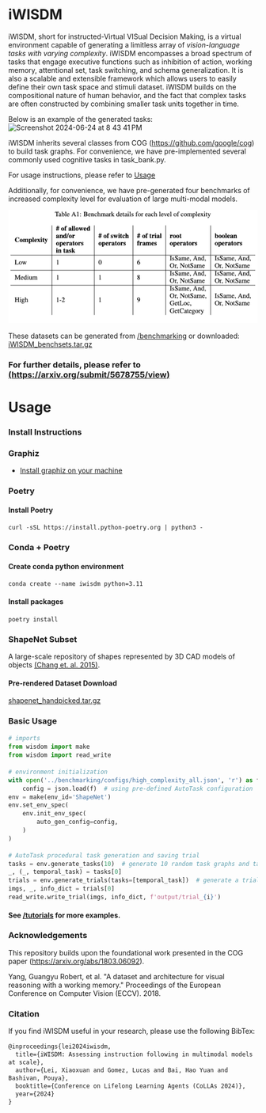 # iWISDM
iWISDM, short for instructed-Virtual VISual Decision Making, is a virtual environment capable of generating a limitless array of _vision-language tasks with varying complexity_. iWISDM encompasses a broad spectrum of tasks that engage executive functions such as inhibition of action, working memory, attentional set, task switching, and schema generalization. It is also a scalable and extensible framework which allows users to easily define their own task space and stimuli dataset. iWISDM builds on the compositional nature of human behavior, and the fact that complex tasks are often constructed by combining smaller task units together in time.

Below is an example of the generated tasks:
<img width="829" alt="Screenshot 2024-06-24 at 8 43 41 PM" src="https://github.com/BashivanLab/iWISDM/assets/44264329/5f7eeffe-a3be-405f-8514-6424818cf5b7">


iWISDM inherits several classes from COG (https://github.com/google/cog) to build task graphs. For convenience, we have pre-implemented several commonly used cognitive tasks in task_bank.py. 

For usage instructions, please refer to [Usage](#usage)

Additionally, for convenience, we have pre-generated four benchmarks of increased complexity level for evaluation of large multi-modal models. 

![Benchmark details for each level of complexity](https://github.com/BashivanLab/iWISDM/blob/main/benchmarking/param_table.png?raw=true)

These datasets can be generated from [/benchmarking](https://github.com/BashivanLab/iWISDM/tree/main/benchmarking) or downloaded: [iWISDM_benchsets.tar.gz](https://drive.google.com/file/d/1K-9AAJfvz6kiN3h9X2Rg0D88gJQ_rxSu/view?usp=sharing)

### For further details, please refer to [(https://arxiv.org/submit/5678755/view)](https://arxiv.org/abs/2406.14343)

# Usage
### Install Instructions

### Graphiz
- [Install graphiz on your machine](https://pygraphviz.github.io/documentation/stable/install.html)
### Poetry
#### Install Poetry
```shell
curl -sSL https://install.python-poetry.org | python3 -
```
### Conda + Poetry
#### Create conda python environment
```shell
conda create --name iwisdm python=3.11
```
#### Install packages
```shell
poetry install
```

### ShapeNet Subset 
A large-scale repository of shapes represented by 3D CAD models of objects  [(Chang et. al. 2015)](https://arxiv.org/abs/1512.03012).
#### Pre-rendered Dataset Download
[shapenet_handpicked.tar.gz](https://drive.google.com/file/d/1is72QDjP6A6TA1mZLL3doYWaU08waAxm/view?usp=sharing) 

### Basic Usage
```python
# imports
from wisdom import make
from wisdom import read_write

# environment initialization
with open('../benchmarking/configs/high_complexity_all.json', 'r') as f:
    config = json.load(f)  # using pre-defined AutoTask configuration
env = make(env_id='ShapeNet')
env.set_env_spec(
    env.init_env_spec(
        auto_gen_config=config,
    )
)

# AutoTask procedural task generation and saving trial
tasks = env.generate_tasks(10)  # generate 10 random task graphs and tasks
_, (_, temporal_task) = tasks[0]
trials = env.generate_trials(tasks=[temporal_task])  # generate a trial
imgs, _, info_dict = trials[0]
read_write.write_trial(imgs, info_dict, f'output/trial_{i}')
```

#### See [/tutorials](https://github.com/BashivanLab/iWISDM/tree/main/tutorials) for more examples.

### Acknowledgements
This repository builds upon the foundational work presented in the COG paper (https://arxiv.org/abs/1803.06092).

Yang, Guangyu Robert, et al. "A dataset and architecture for visual reasoning with a working memory." Proceedings of the European Conference on Computer Vision (ECCV). 2018.

### Citation
If you find iWISDM useful in your research, please use the following BibTex:
```
@inproceedings{lei2024iwisdm,
  title={iWISDM: Assessing instruction following in multimodal models at scale},
  author={Lei, Xiaoxuan and Gomez, Lucas and Bai, Hao Yuan and Bashivan, Pouya},
  booktitle={Conference on Lifelong Learning Agents (CoLLAs 2024)},
  year={2024}
}
```
